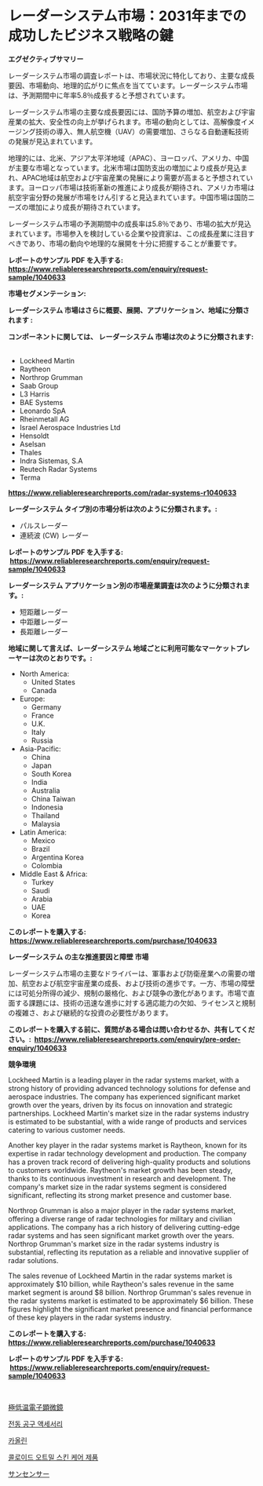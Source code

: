 <p><h1>レーダーシステム市場：2031年までの成功したビジネス戦略の鍵</h1></p><p><strong>エグゼクティブサマリー</strong></p>
<p><p>レーダーシステム市場の調査レポートは、市場状況に特化しており、主要な成長要因、市場動向、地理的広がりに焦点を当てています。レーダーシステム市場は、予測期間中に年率5.8％成長すると予想されています。</p><p>レーダーシステム市場の主要な成長要因には、国防予算の増加、航空および宇宙産業の拡大、安全性の向上が挙げられます。市場の動向としては、高解像度イメージング技術の導入、無人航空機（UAV）の需要増加、さらなる自動運転技術の発展が見込まれています。</p><p>地理的には、北米、アジア太平洋地域（APAC）、ヨーロッパ、アメリカ、中国が主要な市場となっています。北米市場は国防支出の増加により成長が見込まれ、APAC地域は航空および宇宙産業の発展により需要が高まると予想されています。ヨーロッパ市場は技術革新の推進により成長が期待され、アメリカ市場は航空宇宙分野の発展が市場をけん引すると見込まれています。中国市場は国防ニーズの増加により成長が期待されています。</p><p>レーダーシステム市場の予測期間中の成長率は5.8％であり、市場の拡大が見込まれています。市場参入を検討している企業や投資家は、この成長産業に注目すべきであり、市場の動向や地理的な展開を十分に把握することが重要です。</p></p>
<p><strong>レポートのサンプル PDF を入手する: <a href="https://www.reliableresearchreports.com/enquiry/request-sample/1040633">https://www.reliableresearchreports.com/enquiry/request-sample/1040633</a></strong></p>
<p><strong>市場セグメンテーション:</strong></p>
<p><strong> レーダーシステム 市場はさらに概要、展開、アプリケーション、地域に分類されます :</strong></p>
<p><strong>コンポーネントに関しては、 レーダーシステム 市場は次のように分類されます: &nbsp;</strong></p>
<p><ul><li>Lockheed Martin</li><li>Raytheon</li><li>Northrop Grumman</li><li>Saab Group</li><li>L3 Harris</li><li>BAE Systems</li><li>Leonardo SpA</li><li>Rheinmetall AG</li><li>Israel Aerospace Industries Ltd</li><li>Hensoldt</li><li>Aselsan</li><li>Thales</li><li>Indra Sistemas, S.A</li><li>Reutech Radar Systems</li><li>Terma</li></ul></p>
<p><strong><a href="https://www.reliableresearchreports.com/radar-systems-r1040633">https://www.reliableresearchreports.com/radar-systems-r1040633</a></strong></p>
<p><strong> レーダーシステム タイプ別の市場分析は次のように分類されます。:</strong></p>
<p><ul><li>パルスレーダー</li><li>連続波 (CW) レーダー</li></ul></p>
<p><strong>レポートのサンプル PDF を入手する: &nbsp;<a href="https://www.reliableresearchreports.com/enquiry/request-sample/1040633">https://www.reliableresearchreports.com/enquiry/request-sample/1040633</a></strong></p>
<p><strong> レーダーシステム アプリケーション別の市場産業調査は次のように分類されます。:</strong></p>
<p><ul><li>短距離レーダー</li><li>中距離レーダー</li><li>長距離レーダー</li></ul></p>
<p><strong>地域に関して言えば、レーダーシステム 地域ごとに利用可能なマーケットプレーヤーは次のとおりです。:</strong></p>
<p><ul>
    <li>
        North America:
        <ul>
            <li>United States</li>
            <li>Canada</li>
        </ul>
    </li>
    <li>
        Europe:
        <ul>
            <li>Germany</li>
            <li>France</li>
            <li>U.K.</li>
            <li>Italy</li>
            <li>Russia</li>
        </ul>
    </li>
    <li>
        Asia-Pacific:
        <ul>
            <li>China</li>
            <li>Japan</li>
            <li>South Korea</li>
            <li>India</li>
            <li>Australia</li>
            <li>China Taiwan</li>
            <li>Indonesia</li>
            <li>Thailand</li>
            <li>Malaysia</li>
        </ul>
    </li>
    <li>
        Latin America:
        <ul>
            <li>Mexico</li>
            <li>Brazil</li>
            <li>Argentina Korea</li>
            <li>Colombia</li>
        </ul>
    </li>
    <li>
        Middle East & Africa:
        <ul>
            <li>Turkey</li>
            <li>Saudi</li>
            <li>Arabia</li>
            <li>UAE</li>
            <li>Korea</li>
        </ul>
    </li>
    </ul></p>
<p><strong>このレポートを購入する: &nbsp;<a href="https://www.reliableresearchreports.com/purchase/1040633">https://www.reliableresearchreports.com/purchase/1040633</a></strong></p>
<p><strong>レーダーシステム の主な推進要因と障壁 市場</strong></p>
<p><p>レーダーシステム市場の主要なドライバーは、軍事および防衛産業への需要の増加、航空および航空宇宙産業の成長、および技術の進歩です。一方、市場の障壁には可処分所得の減少、規制の厳格化、および競争の激化があります。市場で直面する課題には、技術の迅速な進歩に対する適応能力の欠如、ライセンスと規制の複雑さ、および継続的な投資の必要性があります。</p></p>
<p><strong>このレポートを購入する前に、質問がある場合は問い合わせるか、共有してください。:&nbsp; <a href="https://www.reliableresearchreports.com/enquiry/pre-order-enquiry/1040633">https://www.reliableresearchreports.com/enquiry/pre-order-enquiry/1040633</a></strong></p>
<p><strong>競争環境</strong></p>
<p><p>Lockheed Martin is a leading player in the radar systems market, with a strong history of providing advanced technology solutions for defense and aerospace industries. The company has experienced significant market growth over the years, driven by its focus on innovation and strategic partnerships. Lockheed Martin's market size in the radar systems industry is estimated to be substantial, with a wide range of products and services catering to various customer needs.</p><p>Another key player in the radar systems market is Raytheon, known for its expertise in radar technology development and production. The company has a proven track record of delivering high-quality products and solutions to customers worldwide. Raytheon's market growth has been steady, thanks to its continuous investment in research and development. The company's market size in the radar systems segment is considered significant, reflecting its strong market presence and customer base.</p><p>Northrop Grumman is also a major player in the radar systems market, offering a diverse range of radar technologies for military and civilian applications. The company has a rich history of delivering cutting-edge radar systems and has seen significant market growth over the years. Northrop Grumman's market size in the radar systems industry is substantial, reflecting its reputation as a reliable and innovative supplier of radar solutions.</p><p>The sales revenue of Lockheed Martin in the radar systems market is approximately $10 billion, while Raytheon's sales revenue in the same market segment is around $8 billion. Northrop Grumman's sales revenue in the radar systems market is estimated to be approximately $6 billion. These figures highlight the significant market presence and financial performance of these key players in the radar systems industry.</p></p>
<p><strong>このレポートを購入する: &nbsp; <a href="https://www.reliableresearchreports.com/purchase/1040633">https://www.reliableresearchreports.com/purchase/1040633</a></strong></p>
<p><strong>レポートのサンプル PDF を入手する: &nbsp;<a href="https://www.reliableresearchreports.com/enquiry/request-sample/1040633">https://www.reliableresearchreports.com/enquiry/request-sample/1040633</a></strong><strong></strong></p>
<p>&nbsp;</p>
<p><p><a href="https://medium.com/@joanacasper14/%E6%A5%B5%E4%BD%8E%E6%B8%A9%E9%9B%BB%E5%AD%90%E9%A1%95%E5%BE%AE%E9%8F%A1%E5%B8%82%E5%A0%B4%E5%B1%95%E6%9C%9B-%E6%A5%AD%E7%95%8C%E6%A6%82%E8%A6%81%E3%81%A8%E4%BA%88%E6%B8%AC-2024%E5%B9%B4%E3%81%8B%E3%82%892031%E5%B9%B4%E3%81%BE%E3%81%A7-0ff509d3db17">極低温電子顕微鏡</a></p><p><a href="https://medium.com/@tomienow676/%EB%8F%99%EB%A0%A5-%EA%B3%B5%EA%B5%AC-%EC%95%A1%EC%84%B8%EC%84%9C%EB%A6%AC-%EC%8B%9C%EC%9E%A5-%EC%A0%90%EC%9C%A0%EC%9C%A8-%EB%B3%80%ED%99%94-%EB%B0%8F-%EC%8B%9C%EC%9E%A5-%EC%84%B1%EC%9E%A5-%EC%B6%94%EC%9D%B4-2024%EB%85%84-2031%EB%85%84-2599ab803ec0">전동 공구 액세서리</a></p><p><a href="https://medium.com/@ronnyreilly2022/2024%EB%85%84%EB%B6%80%ED%84%B0-2031%EB%85%84%EA%B9%8C%EC%A7%80%EC%9D%98-%EA%B8%B0%EA%B0%84%EC%9D%84-%EB%8C%80%EC%83%81%EC%9C%BC%EB%A1%9C-%ED%95%9C-%EC%B9%B4%EC%98%AC%EB%A6%B0-%EC%8B%9C%EC%9E%A5-%EB%B6%84%EC%84%9D-%EB%B0%8F-%ED%81%AC%EA%B8%B0-%EC%98%88%EC%B8%A1-20931be3ac2f">카올린</a></p><p><a href="https://github.com/wallacBahrtyinger567686/Market-Research-Report-List-1/blob/main/507292827414.md">콜로이드 오트밀 스킨 케어 제품</a></p><p><a href="https://github.com/EthanMorar2011/Market-Research-Report-List-1/blob/main/797836827377.md">サンセンサー</a></p></p>
